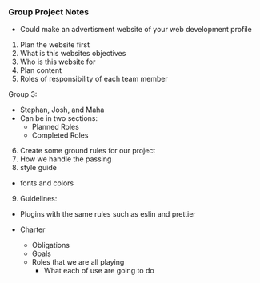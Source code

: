 ### Group Project Notes

- Could make an advertisment website of your web development profile

1. Plan the website first
2. What is this websites objectives
3. Who is this website for
4. Plan content
5. Roles of responsibility of each team member

Group 3:

- Stephan, Josh, and Maha
- Can be in two sections:
  - Planned Roles
  - Completed Roles

6. Create some ground rules for our project
7. How we handle the passing
8. style guide

- fonts and colors

9. Guidelines:

- Plugins with the same rules such as eslin and prettier

- Charter
  - Obligations
  - Goals
  - Roles that we are all playing
    - What each of use are going to do
